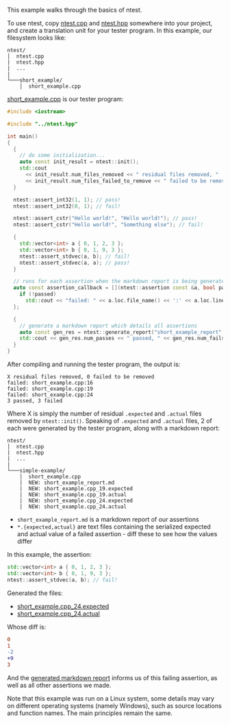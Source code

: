 This example walks through the basics of ntest.

To use ntest, copy [ntest.cpp](../ntest.cpp) and [ntest.hpp](../ntest.hpp) somewhere into your project, and create a translation unit for your tester program. In this example, our filesystem looks like:

```
ntest/
│  ntest.cpp
|  ntest.hpp
|  ...
|
└───short_example/
    │  short_example.cpp
```

[short_example.cpp](short_example.cpp) is our tester program:

```cpp
#include <iostream>

#include "../ntest.hpp"

int main()
{
  {
    // do some initialization...
    auto const init_result = ntest::init();
    std::cout
      << init_result.num_files_removed << " residual files removed, "
      << init_result.num_files_failed_to_remove << " failed to be removed\n";
  }

  ntest::assert_int32(1, 1); // pass!
  ntest::assert_int32(0, 1); // fail!

  ntest::assert_cstr("Hello world!", "Hello world!"); // pass!
  ntest::assert_cstr("Hello world!", "Something else"); // fail!

  {
    std::vector<int> a { 0, 1, 2, 3 };
    std::vector<int> b { 0, 1, 9, 3 };
    ntest::assert_stdvec(a, b); // fail!
    ntest::assert_stdvec(a, a); // pass!
  }

  // runs for each assertion when the markdown report is being generated
  auto const assertion_callback = [](ntest::assertion const &a, bool passed) {
    if (!passed)
      std::cout << "failed: " << a.loc.file_name() << ':' << a.loc.line() << '\n';
  };

  {
    // generate a markdown report which details all assertions
    auto const gen_res = ntest::generate_report("short_example_report", assertion_callback);
    std::cout << gen_res.num_passes << " passed, " << gen_res.num_fails << " failed\n";
  }
}
```

After compiling and running the tester program, the output is:

```text
X residual files removed, 0 failed to be removed
failed: short_example.cpp:16
failed: short_example.cpp:19
failed: short_example.cpp:24
3 passed, 3 failed
```

Where X is simply the number of residual `.expected` and `.actual` files removed by `ntest::init()`. Speaking of `.expected` and `.actual` files, 2 of each were generated by the tester program, along with a markdown report:

```text
ntest/
│  ntest.cpp
|  ntest.hpp
|  ...
|
└───simple-example/
    │  short_example.cpp
    |  NEW: short_example_report.md
    |  NEW: short_example.cpp_19.expected
    |  NEW: short_example.cpp_19.actual
    |  NEW: short_example.cpp_24.expected
    |  NEW: short_example.cpp_24.actual
```

- `short_example_report.md` is a markdown report of our assertions
- `*.{expected,actual}` are text files containing the serialized expected and actual value of a failed assertion - diff these to see how the values differ

In this example, the assertion:

```cpp
std::vector<int> a { 0, 1, 2, 3 };
std::vector<int> b { 0, 1, 9, 3 };
ntest::assert_stdvec(a, b); // fail!
```

Generated the files:

- [short_example.cpp_24.expected](./short_example.cpp_24.expected)
- [short_example.cpp_24.actual](./short_example.cpp_24.actual)

Whose diff is:

```diff
0
1
-2
+9
3
```

And the [generated markdown report](short_example_report.md) informs us of this failing assertion, as well as all other assertions we made.

Note that this example was run on a Linux system, some details may vary on different operating systems (namely Windows), such as source locations and function names. The main principles remain the same.
